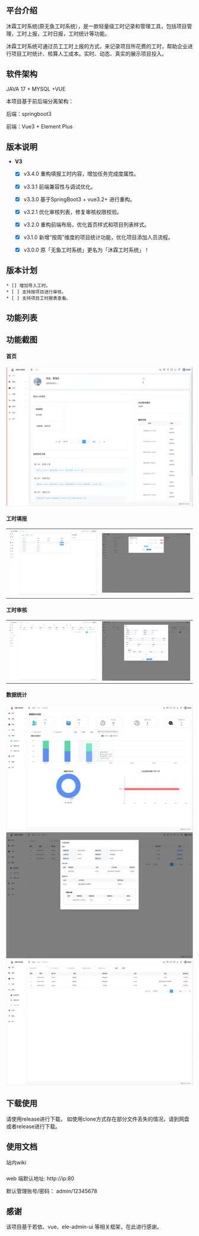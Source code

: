 ## 平台介绍

沐霖工时系统(原无鱼工时系统），是一款轻量级工时记录和管理工具，包括项目管理，工时上报，工时日报，工时统计等功能。

沐霖工时系统可通过员工工时上报的方式，来记录项目所花费的工时，帮助企业进行项目工时统计、核算人工成本。实时、动态、真实的展示项目投入。

## 软件架构

JAVA 17 + MYSQL +VUE

本项目基于前后端分离架构：

后端：springboot3

前端：Vue3 + Element Plus


##  版本说明
* **V3**
    * [x] v3.4.0 重构填报工时内容，增加任务完成度属性。
    * [x] v3.3.1 前端兼容性与调试优化。
    * [x] v3.3.0 基于SpringBoot3 + vue3.2+ 进行重构。
    * [x] v3.2.1 优化审核列表，修复审核权限校验。
    * [x] v3.2.0 重构前端布局，优化首页样式和项目列表样式。
    * [x] v3.1.0 新增“按周”维度的项目统计功能，优化项目添加人员流程。
    * [x] v3.0.0 原「无鱼工时系统」更名为「沐霖工时系统」！


##  版本计划
    * [] 增加导入工时。
    * [ ] 支持按项目进行审核。
    * [ ] 支持项目工时报表查看。

## 功能列表


## 功能截图

#### 首页
<img src="document/mulin/1.png"/>


#### 工时填报

<table>
    <tr>
        <td>  
      <img src="document/mulin/2.png"/>   </td>
        <td>  
      <img src="document/mulin/3.png"/>
   </td>
    </tr>

</table>


#### 工时审核

<table>
    <tr>
        <td>  
      <img src="document/mulin/4.png"/>   </td>
        <td>  
      <img src="document/mulin/5.png"/>
   </td>
    </tr>

</table>






#### 数据统计



<img src="document/mulin/6.png"/>
<img src="document/mulin/7.png"/>
<img src="document/mulin/8.png"/>






## 下载使用
请使用release进行下载，
如使用clone方式存在部分文件丢失的情况，请到网盘或者release进行下载。



## 使用文档
站内wiki

###

web 端默认地址:
http://ip:80



默认管理账号/密码：
admin/12345678


## 感谢

该项目基于若依、vue、ele-admin-ui 等相关框架，在此进行感谢。
